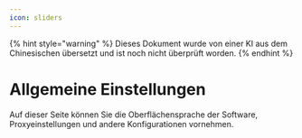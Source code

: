 ```yaml
---
icon: sliders
---
```


{% hint style="warning" %}
Dieses Dokument wurde von einer KI aus dem Chinesischen übersetzt und ist noch nicht überprüft worden.
{% endhint %}

# Allgemeine Einstellungen

Auf dieser Seite können Sie die Oberflächensprache der Software, Proxyeinstellungen und andere Konfigurationen vornehmen.